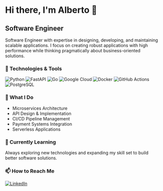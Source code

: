 # Hi there, I'm Alberto 👋

## Software Engineer

Software Engineer with expertise in designing, developing, and maintaining scalable applications. I focus on creating robust applications with high performance while thinking pragmatically about business-oriented solutions.

### 🔧 Technologies & Tools

![Python](https://img.shields.io/badge/-Python-3776AB?style=flat&logo=python&logoColor=white)
![FastAPI](https://img.shields.io/badge/-FastAPI-009688?style=flat&logo=fastapi&logoColor=white)
![Go](https://img.shields.io/badge/-Go-00ADD8?style=flat&logo=go&logoColor=white)
![Google Cloud](https://img.shields.io/badge/-Google%20Cloud-4285F4?style=flat&logo=google-cloud&logoColor=white)
![Docker](https://img.shields.io/badge/-Docker-2496ED?style=flat&logo=docker&logoColor=white)
![GitHub Actions](https://img.shields.io/badge/-GitHub%20Actions-2088FF?style=flat&logo=github-actions&logoColor=white)
![PostgreSQL](https://img.shields.io/badge/-PostgreSQL-336791?style=flat&logo=postgresql&logoColor=white)

### 💼 What I Do

- Microservices Architecture
- API Design & Implementation
- CI/CD Pipeline Management
- Payment Systems Integration
- Serverless Applications

### 🌱 Currently Learning

Always exploring new technologies and expanding my skill set to build better software solutions.

### 📫 How to Reach Me

[![LinkedIn](https://img.shields.io/badge/-LinkedIn-0077B5?style=flat&logo=linkedin&logoColor=white)](https://www.linkedin.com/in/alberto-vergara-ferreira/)

